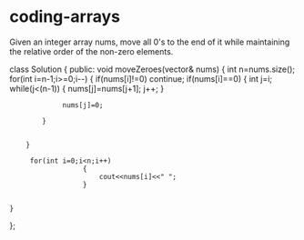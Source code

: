 # coding-arrays

Given an integer array nums, move all 0's to the end of it while maintaining the relative order of the non-zero elements.

class Solution {
public:
    void moveZeroes(vector<int>& nums) {
        int n=nums.size();
        for(int i=n-1;i>=0;i--)
        {
            if(nums[i]!=0)
                continue;
            if(nums[i]==0)
            {
                int j=i;
                while(j<(n-1))
                {
                    nums[j]=nums[j+1];
                    j++;
                }
                
                 nums[j]=0;     
                
            }
            
        
        }
                      
         for(int i=0;i<n;i++)
                      {
                          cout<<nums[i]<<" ";
                      }
                      
        
    }
};
